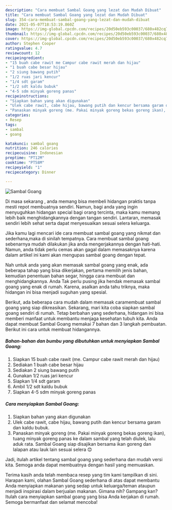 ```yaml
---
description: "Cara membuat Sambal Goang yang lezat dan Mudah Dibuat"
title: "Cara membuat Sambal Goang yang lezat dan Mudah Dibuat"
slug: 354-cara-membuat-sambal-goang-yang-lezat-dan-mudah-dibuat
date: 2021-05-07T18:53:19.860Z
image: https://img-global.cpcdn.com/recipes/20d50eb593c00037/680x482cq70/sambal-goang-foto-resep-utama.jpg
thumbnail: https://img-global.cpcdn.com/recipes/20d50eb593c00037/680x482cq70/sambal-goang-foto-resep-utama.jpg
cover: https://img-global.cpcdn.com/recipes/20d50eb593c00037/680x482cq70/sambal-goang-foto-resep-utama.jpg
author: Stephen Cooper
ratingvalue: 4.7
reviewcount: 12
recipeingredient:
- "15 buah cabe rawit me Campur cabe rawit merah dan hijau"
- "1 buah cabe besar hijau"
- "2 siung bawang putih"
- "1/2 ruas jari kencur"
- "1/4 sdt garam"
- "1/2 sdt kaldu bubuk"
- "4-5 sdm minyak goreng panas"
recipeinstructions:
- "Siapkan bahan yang akan digunakan"
- "Ulek cabe rawit, cabe hijau, bawang putih dan kencur bersama garam dan kaldu bubuk."
- "Panaskan minyak goreng (me. Pakai minyak goreng bekas goreng ikan), tuang minyak goreng panas ke dalam sambal yang telah diulek, lalu aduk rata. Sambal Goang siap disajikan bersama ikan goreng dan lalapan atau lauk lain sesuai selera 😊"
categories:
- Resep
tags:
- sambal
- goang

katakunci: sambal goang 
nutrition: 246 calories
recipecuisine: Indonesian
preptime: "PT12M"
cooktime: "PT58M"
recipeyield: "1"
recipecategory: Dinner

---
```



![Sambal Goang](https://img-global.cpcdn.com/recipes/20d50eb593c00037/680x482cq70/sambal-goang-foto-resep-utama.jpg)

Di masa  sekarang , anda memang bisa membeli hidangan praktis tanpa mesti repot membuatnya sendiri. Namun, bagi anda yang ingin menyuguhkan hidangan special bagi orang tercinta, maka kamu memang lebih baik menghidangkannya dengan tangan sendiri. Lantaran, memasak sendiri lebih sehat serta dapat menyesuaikan sesuai selera keluarga.

Jika kamu lagi mencari ide cara membuat sambal goang yang nikmat dan sederhana,maka di sinilah tempatnya. Cara membuat sambal goang  sebenarnya mudah dilakukan jika anda mengerjakannya dengan hati-hati. Namun, anda tidak perlu cemas akan gagal dalam memasaknya 
karena dalam artikel ini kami akan mengupas sambal goang dengan tepat.  



Nah untuk anda yang akan memasak sambal goang yang enak, ada beberapa tahap yang bisa dikerjakan, pertama memilih jenis bahan, kemudian penentuan bahan segar, hingga cara membuat dan menghidangkannya. Anda Tak perlu pusing jika hendak memasak sambal goang yang enak di rumah. Karena, asalkan anda  tahu triknya, maka hidangan ini bisa menjadi suguhan yang spesial.

Berikut, ada beberapa cara mudah dalam memasak caramembuat sambal goang yang siap dikreasikan. Sekarang, mari kita coba siapkan sambal goang sendiri di rumah. Tetap berbahan yang sederhana, hidangan ini bisa memberi manfaat untuk membantu menjaga kesehatan tubuh kita. Anda dapat membuat Sambal Goang memakai 7 bahan dan 3 langkah pembuatan. Berikut ini cara untuk membuat hidangannya.

<!--inarticleads1-->

##### Bahan-bahan dan bumbu yang dibutuhkan untuk menyiapkan Sambal Goang:

1. Siapkan 15 buah cabe rawit (me. Campur cabe rawit merah dan hijau)
1. Sediakan 1 buah cabe besar hijau
1. Sediakan 2 siung bawang putih
1. Gunakan 1/2 ruas jari kencur
1. Siapkan 1/4 sdt garam
1. Ambil 1/2 sdt kaldu bubuk
1. Siapkan 4-5 sdm minyak goreng panas




<!--inarticleads2-->

##### Cara menyiapkan Sambal Goang:

1. Siapkan bahan yang akan digunakan
1. Ulek cabe rawit, cabe hijau, bawang putih dan kencur bersama garam dan kaldu bubuk.
1. Panaskan minyak goreng (me. Pakai minyak goreng bekas goreng ikan), tuang minyak goreng panas ke dalam sambal yang telah diulek, lalu aduk rata. Sambal Goang siap disajikan bersama ikan goreng dan lalapan atau lauk lain sesuai selera 😊




Jadi, itulah artikel tentang  sambal goang  yang sederhana dan mudah versi kita. Semoga anda dapat membuatnya dengan hasil yang memuaskan. 

Terima kasih anda telah membaca resep yang tim kami tampilkan di sini. Harapan kami, olahan  Sambal Goang sederhana di atas dapat membantu Anda menyiapkan makanan yang sedap untuk keluarga/teman ataupun menjadi inspirasi dalam berjualan makanan. Gimana nih? Gampang kan? Itulah cara menyiapkan sambal goang yang bisa Anda kerjakan di rumah. Semoga bermanfaat dan selamat mencoba!

